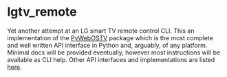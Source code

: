 # lgtv_remote

Yet another attempt at an LG smart TV remote control CLI. This an implementation of the [PyWebOSTV](https://github.com/supersaiyanmode/PyWebOSTV)
package which is the most complete and well written API interface in Python and, arguably, of any platform. 
Minimal docs will be provided eventually, however most instructions will be available as CLI help. Other API interfaces
and implementations are listed [here](https://github.com/vitalets/awesome-smart-tv#lg-webos).
